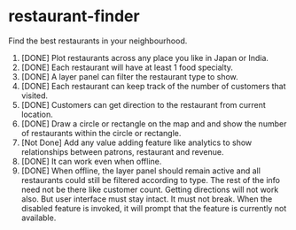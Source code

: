 # restaurant-finder
Find the best restaurants in your neighbourhood.

1. [DONE] Plot restaurants across any place you like in Japan or India.
2. [DONE] Each restaurant will have at least 1 food specialty.
3. [DONE] A layer panel can filter the restaurant type to show.
4. [DONE] Each restaurant can keep track of the number of customers that visited.
5. [DONE] Customers can get direction to the restaurant from current location.
6. [DONE] Draw a circle or rectangle on the map and and show the number of restaurants within the circle or rectangle.
7. [Not Done] Add any value adding feature like analytics to show relationships between patrons, restaurant and revenue.
8. [DONE] It can work even when offline.
9. [DONE] When offline, the layer panel should remain active and all restaurants could still be filtered according to type.
   The rest of the info need not be there like customer count.
   Getting directions will not work also. But user interface must stay intact.
   It must not break. When the disabled feature is invoked, it will prompt that the feature is currently not available.
